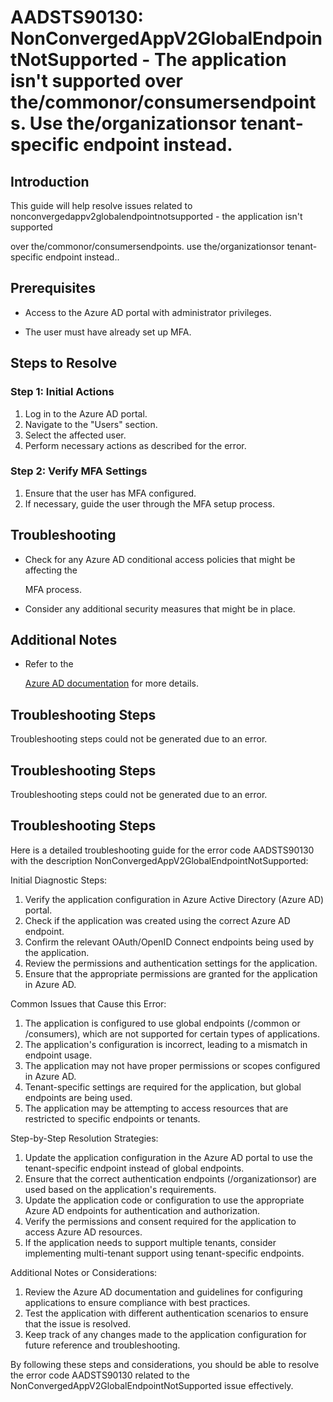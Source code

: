 
# AADSTS90130: NonConvergedAppV2GlobalEndpointNotSupported - The application isn't supported over the/commonor/consumersendpoints. Use the/organizationsor tenant-specific endpoint instead.


## Introduction

This guide will help resolve issues related to
nonconvergedappv2globalendpointnotsupported - the application isn't supported

over the/commonor/consumersendpoints. use the/organizationsor tenant-specific
endpoint instead..


## Prerequisites


* Access to the Azure AD portal with administrator privileges.

* The user must have already set up MFA.


## Steps to Resolve


### Step 1: Initial Actions

1. Log in to the Azure AD portal.
2. Navigate to the "Users" section.
3. Select the affected user.
4. Perform necessary actions as described for the error.


### Step 2: Verify MFA Settings

1. Ensure that the user has MFA configured.
2. If necessary, guide the user through the MFA setup process.


## Troubleshooting


* Check for any Azure AD conditional access policies that might be affecting the

  MFA process.

* Consider any additional security measures that might be in place.


## Additional Notes


* Refer to the

  [Azure AD 
documentation](https://learn.microsoft.com/en-us/azure/active-directory/)
  for more details.


## Troubleshooting Steps

Troubleshooting steps could not be generated due to an error.


## Troubleshooting Steps

Troubleshooting steps could not be generated due to an error.


## Troubleshooting Steps

Here is a detailed troubleshooting guide for the error code AADSTS90130 with the
description NonConvergedAppV2GlobalEndpointNotSupported:

Initial Diagnostic Steps:

1. Verify the application configuration in Azure Active Directory (Azure AD)
   portal.
2. Check if the application was created using the correct Azure AD endpoint.
3. Confirm the relevant OAuth/OpenID Connect endpoints being used by the
   application.
4. Review the permissions and authentication settings for the application.
5. Ensure that the appropriate permissions are granted for the application in
   Azure AD.

Common Issues that Cause this Error:

1. The application is configured to use global endpoints (/common or
   /consumers), which are not supported for certain types of applications.
2. The application's configuration is incorrect, leading to a mismatch in
   endpoint usage.
3. The application may not have proper permissions or scopes configured in Azure
   AD.
4. Tenant-specific settings are required for the application, but global
   endpoints are being used.
5. The application may be attempting to access resources that are restricted to
   specific endpoints or tenants.

Step-by-Step Resolution Strategies:

1. Update the application configuration in the Azure AD portal to use the
   tenant-specific endpoint instead of global endpoints.
2. Ensure that the correct authentication endpoints (/organizationsor) are used
   based on the application's requirements.
3. Update the application code or configuration to use the appropriate Azure AD
   endpoints for authentication and authorization.
4. Verify the permissions and consent required for the application to access
   Azure AD resources.
5. If the application needs to support multiple tenants, consider implementing
   multi-tenant support using tenant-specific endpoints.

Additional Notes or Considerations:

1. Review the Azure AD documentation and guidelines for configuring applications
   to ensure compliance with best practices.
2. Test the application with different authentication scenarios to ensure that
   the issue is resolved.
3. Keep track of any changes made to the application configuration for future
   reference and troubleshooting.

By following these steps and considerations, you should be able to resolve the
error code AADSTS90130 related to the
NonConvergedAppV2GlobalEndpointNotSupported issue effectively.
